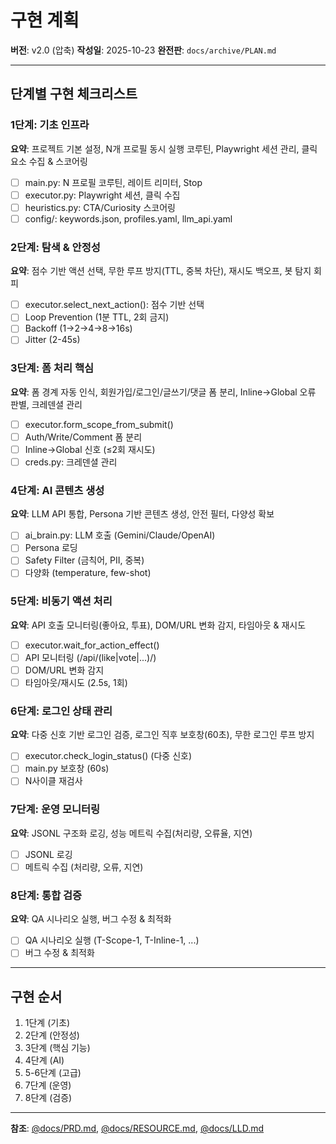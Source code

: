 # 구현 계획

**버전**: v2.0 (압축)
**작성일**: 2025-10-23
**완전판**: `docs/archive/PLAN.md`

---

## 단계별 구현 체크리스트

### 1단계: 기초 인프라
**요약**: 프로젝트 기본 설정, N개 프로필 동시 실행 코루틴, Playwright 세션 관리, 클릭 요소 수집 & 스코어링

- [ ] main.py: N 프로필 코루틴, 레이트 리미터, Stop
- [ ] executor.py: Playwright 세션, 클릭 수집
- [ ] heuristics.py: CTA/Curiosity 스코어링
- [ ] config/: keywords.json, profiles.yaml, llm_api.yaml

### 2단계: 탐색 & 안정성
**요약**: 점수 기반 액션 선택, 무한 루프 방지(TTL, 중복 차단), 재시도 백오프, 봇 탐지 회피

- [ ] executor.select_next_action(): 점수 기반 선택
- [ ] Loop Prevention (1분 TTL, 2회 금지)
- [ ] Backoff (1→2→4→8→16s)
- [ ] Jitter (2-45s)

### 3단계: 폼 처리 핵심
**요약**: 폼 경계 자동 인식, 회원가입/로그인/글쓰기/댓글 폼 분리, Inline→Global 오류 판별, 크레덴셜 관리

- [ ] executor.form_scope_from_submit()
- [ ] Auth/Write/Comment 폼 분리
- [ ] Inline→Global 신호 (≤2회 재시도)
- [ ] creds.py: 크레덴셜 관리

### 4단계: AI 콘텐츠 생성
**요약**: LLM API 통합, Persona 기반 콘텐츠 생성, 안전 필터, 다양성 확보

- [ ] ai_brain.py: LLM 호출 (Gemini/Claude/OpenAI)
- [ ] Persona 로딩
- [ ] Safety Filter (금칙어, PII, 중복)
- [ ] 다양화 (temperature, few-shot)

### 5단계: 비동기 액션 처리
**요약**: API 호출 모니터링(좋아요, 투표), DOM/URL 변화 감지, 타임아웃 & 재시도

- [ ] executor.wait_for_action_effect()
- [ ] API 모니터링 (/api/(like|vote|...)/)
- [ ] DOM/URL 변화 감지
- [ ] 타임아웃/재시도 (2.5s, 1회)

### 6단계: 로그인 상태 관리
**요약**: 다중 신호 기반 로그인 검증, 로그인 직후 보호창(60초), 무한 로그인 루프 방지

- [ ] executor.check_login_status() (다중 신호)
- [ ] main.py 보호창 (60s)
- [ ] N사이클 재검사

### 7단계: 운영 모니터링
**요약**: JSONL 구조화 로깅, 성능 메트릭 수집(처리량, 오류율, 지연)

- [ ] JSONL 로깅
- [ ] 메트릭 수집 (처리량, 오류, 지연)

### 8단계: 통합 검증
**요약**: QA 시나리오 실행, 버그 수정 & 최적화

- [ ] QA 시나리오 실행 (T-Scope-1, T-Inline-1, ...)
- [ ] 버그 수정 & 최적화

---

## 구현 순서

1. 1단계 (기초)
2. 2단계 (안정성)
3. 3단계 (핵심 기능)
4. 4단계 (AI)
5. 5-6단계 (고급)
6. 7단계 (운영)
7. 8단계 (검증)

---

**참조**: [@docs/PRD.md](PRD.md), [@docs/RESOURCE.md](RESOURCE.md), [@docs/LLD.md](LLD.md)
